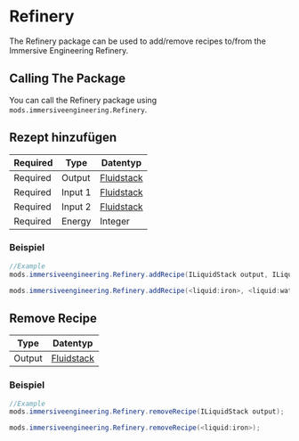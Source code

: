 # Refinery

The Refinery package can be used to add/remove recipes to/from the Immersive Engineering Refinery.

## Calling The Package

You can call the Refinery package using `mods.immersiveengineering.Refinery`.

## Rezept hinzufügen

| Required | Type    | Datentyp                                     |
| -------- | ------- | -------------------------------------------- |
| Required | Output  | [Fluidstack](/Vanilla/Liquids/ILiquidStack/) |
| Required | Input 1 | [Fluidstack](/Vanilla/Liquids/ILiquidStack/) |
| Required | Input 2 | [Fluidstack](/Vanilla/Liquids/ILiquidStack/) |
| Required | Energy  | Integer                                      |

### Beispiel

```JAVA
//Example
mods.immersiveengineering.Refinery.addRecipe(ILiquidStack output, ILiquidStack input0, ILiquidStack input1, int energy);

mods.immersiveengineering.Refinery.addRecipe(<liquid:iron>, <liquid:water>, <liquid:lava>, 2048);
```

## Remove Recipe

| Type   | Datentyp                                     |
| ------ | -------------------------------------------- |
| Output | [Fluidstack](/Vanilla/Liquids/ILiquidStack/) |

### Beispiel

```JAVA
//Example
mods.immersiveengineering.Refinery.removeRecipe(ILiquidStack output);

mods.immersiveengineering.Refinery.removeRecipe(<liquid:iron>);
```